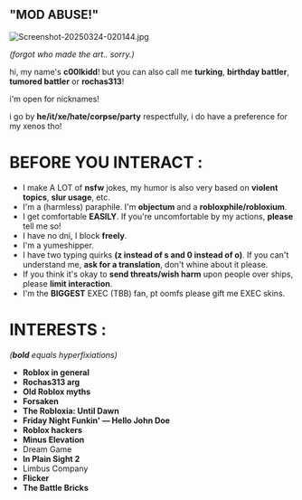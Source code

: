    ## "MOD ABUSE!"
   
   ![Screenshot-20250324-020144.jpg](https://i.postimg.cc/yYtCYrm7/Screenshot-20250324-020144.jpg)

*(forgot who made the art.. sorry.)*

hi, my name's **c00lkidd**! but you can also call me **turking**, **birthday battler**, **tumored battler** or **rochas313**!

i'm open for nicknames!

i go by **he/it/xe/hate/corpse/party** respectfully, i do have a preference for my xenos tho!

# BEFORE YOU INTERACT :

- I make A LOT of **nsfw** jokes, my humor is also very based on **violent topics**, **slur usage**, etc.
- I'm a (harmless) paraphile. I'm **objectum** and a **robloxphile/robloxium**.
- I get comfortable **EASILY**. If you're uncomfortable by my actions, **please** tell me so!
- I have no dni, I block **freely**.
- I'm a yumeshipper.
- I have two typing quirks **(z instead of s and 0 instead of o)**. If you can't understand me, **ask for a translation**, don't whine about it please.
- If you think it's okay to **send threats/wish harm** upon people over ships, please **limit interaction**.
- I'm the **BIGGEST** EXEC (TBB) fan, pt oomfs please gift me EXEC skins.


# INTERESTS :
*(***bold*** equals hyperfixiations)*

- **Roblox in general**
- **Rochas313 arg**
- **Old Roblox myths**
- **Forsaken**
- **The Robloxia: Until Dawn**
- **Friday Night Funkin' — Hello John Doe**
- **Roblox hackers**
- **Minus Elevation**
- Dream Game
- **In Plain Sight 2**
- Limbus Company
- **Flicker**
- **The Battle Bricks**
